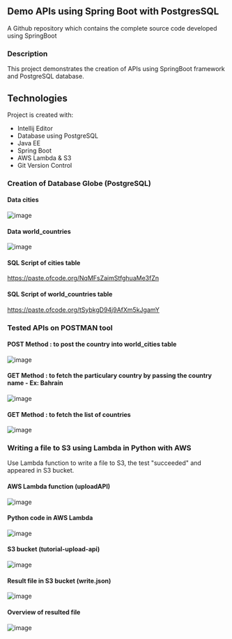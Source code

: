 
## Demo APIs using Spring Boot with PostgresSQL
A Github repository which contains the complete source code developed using SpringBoot

### Description
This project demonstrates the creation of APIs using SpringBoot framework and PostgreSQL database. 

## Technologies
Project is created with:
  * Intellij Editor
  * Database using PostgreSQL
  *	Java EE
  *	Spring Boot
  *	AWS Lambda & S3
  *	Git Version Control


### Creation of Database Globe (PostgreSQL)
#### Data cities  
![image](https://i.imgur.com/1A5CZ22.png})

#### Data world_countries

![image](https://i.imgur.com/2uOpfyw.png})


#### SQL Script of cities table
https://paste.ofcode.org/NqMFsZaimStfghuaMe3fZn

#### SQL Script of world_countries table
https://paste.ofcode.org/tSybkgD94j9AfXm5kJgamY


### Tested APIs on POSTMAN tool

#### POST Method : to post the country into world_cities table
![image](https://i.imgur.com/gzgip34.png})

#### GET Method : to fetch the particulary country by passing the country name - Ex: Bahrain
![image](https://i.imgur.com/J7Bm0fe.png})

#### GET Method : to fetch the list of countries
![image](https://i.imgur.com/ISnOJv4.png})

### Writing a file to S3 using Lambda in Python with AWS
 Use Lambda function to write a file to S3, the test "succeeded" and appeared in S3 bucket. 

#### AWS Lambda function (uploadAPI)
![image](https://i.imgur.com/rYGx2CR.png})

#### Python code in AWS Lambda
![image](https://i.imgur.com/W3CUyRf.png})

#### S3 bucket (tutorial-upload-api)
![image](https://i.imgur.com/RZ74Zzi.png})

#### Result file in S3 bucket (write.json)
![image](https://i.imgur.com/ZFF0spN.png})

#### Overview of resulted file
![image](https://i.imgur.com/eLI0Dis.png})







